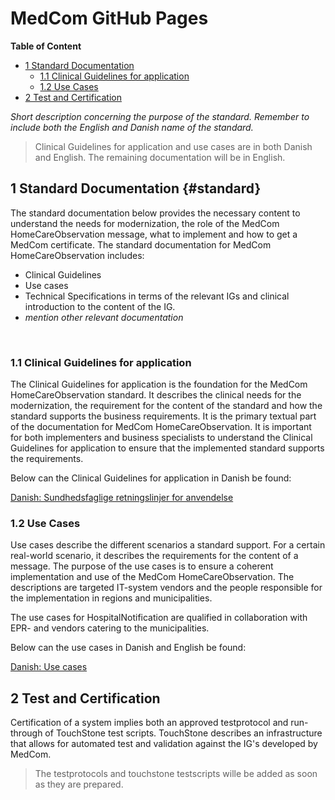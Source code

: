 <!-- HomePage -->
# MedCom GitHub Pages 
<!-- below is the table of content. Ensure to update it. -->
**Table of Content**
* [1 Standard Documentation](#standard)
  * [1.1 Clinical Guidelines for application](#11-clinical-guidelines-for-application)
  * [1.2 Use Cases](#12-use-cases)
* [2 Test and Certification](#2-test-and-certification)


*Short description concerning the purpose of the standard. Remember to include both the English and Danish name of the standard.*
 
> Clinical Guidelines for application and use cases are in both Danish and English. The remaining documentation will be in English.

## 1 Standard Documentation {#standard}
The standard documentation below provides the necessary content to understand the needs for modernization, the role of the MedCom HomeCareObservation message, what to implement and how to get a MedCom certificate. The standard documentation for MedCom HomeCareObservation includes:
  * Clinical Guidelines
  * Use cases
  * Technical Specifications in terms of the relevant IGs and clinical introduction to the content of the IG.
  * *mention other relevant documentation*
<p>&nbsp;</p>

### 1.1 Clinical Guidelines for application 
The Clinical Guidelines for application is the foundation for the MedCom HomeCareObservation standard. It describes the clinical needs for the modernization, the requirement for the content of the standard and how the standard supports the business requirements. It is the primary textual part of the documentation for MedCom HomeCareObservation. It is important for both implementers and business specialists to understand the Clinical Guidelines for application to ensure that the implemented standard supports the requirements.

Below can the Clinical Guidelines for application in Danish be found:

[Danish: Sundhedsfaglige retningslinjer for anvendelse](assets/documents/Clinical-guidelines-DA.md) <br> 

### 1.2 Use Cases

Use cases describe the different scenarios a standard support. For a certain real-world scenario, it describes the requirements for the content of a message. The purpose of the use cases is to ensure a coherent implementation and use of the MedCom HomeCareObservation. The descriptions are targeted IT-system vendors and the people responsible for the implementation in regions and municipalities.

The use cases for HospitalNotification are qualified in collaboration with EPR- and vendors catering to the municipalities.

Below can the use cases in Danish and English be found:

[Danish: Use cases](assets/documents/UseCases-DA.md) <br> 

<!-- ### 1.3 Technical specification

The technical specification for MedCom HomeCareObservation standard is composed by profiles form *IG name* 

The profiles that are part of the technical specification for MedCom HomeCareObservation are: 
 * *Insert link to ImplemantationGuides*

The link below gives an overview of the included profiles, what their purpose is, and which elements the system should support. Further, the structure of the standard is described and supported with examples in different degree of technical skills.

[Click here to read an introduction to the technical specificationscan be found here.](assets/documents/Intro-Technical-Spec-ENG.md) -->



## 2 Test and Certification
Certification of a system implies both an approved testprotocol and run-through of TouchStone test scripts. TouchStone describes an infrastructure that allows for automated test and validation against the IG's developed by MedCom. 
>The testprotocols and touchstone testscripts wille be added as soon as they are prepared.

 <!-- [Click here to find the description of test and certification of FHIR standards in MedCom.](https://tmsmedcom.github.io/GitHubPagesTest/#test-and-certification). 

**Sending a STANDARDNAME message**
  * Testprotocol
  * TouchStone Testscripts
<p>&nbsp;</p>
 
**Receiving a STANDARDNAME message**
  * Testprotocol
  * TouchStone Testscripts
<p>&nbsp;</p> -->
